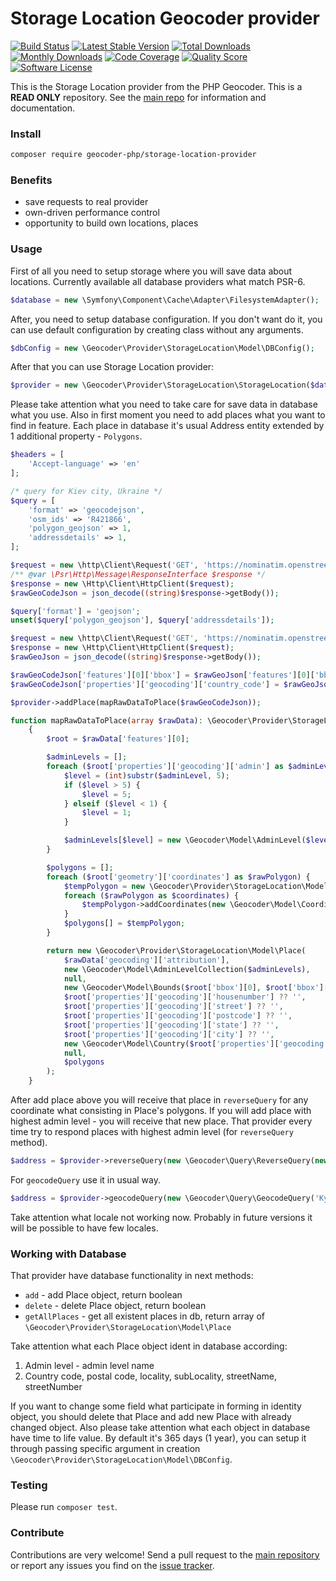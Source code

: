 # Storage Location Geocoder provider
[![Build Status](https://travis-ci.org/geocoder-php/storage-location-provider.svg?branch=master)](http://travis-ci.org/geocoder-php/storage-location-provider)
[![Latest Stable Version](https://poser.pugx.org/geocoder-php/storage-location-provider/v/stable)](https://packagist.org/packages/geocoder-php/storage-location-provider)
[![Total Downloads](https://poser.pugx.org/geocoder-php/storage-location-provider/downloads)](https://packagist.org/packages/geocoder-php/storage-location-provider)
[![Monthly Downloads](https://poser.pugx.org/geocoder-php/storage-location-provider/d/monthly.png)](https://packagist.org/packages/geocoder-php/storage-location-provider)
[![Code Coverage](https://img.shields.io/scrutinizer/coverage/g/geocoder-php/storage-location-provider.svg?style=flat-square)](https://scrutinizer-ci.com/g/geocoder-php/storage-location-provider)
[![Quality Score](https://img.shields.io/scrutinizer/g/geocoder-php/storage-location-provider.svg?style=flat-square)](https://scrutinizer-ci.com/g/geocoder-php/storage-location-provider)
[![Software License](https://img.shields.io/badge/license-MIT-brightgreen.svg?style=flat-square)](LICENSE)

This is the Storage Location provider from the PHP Geocoder. This is a **READ ONLY** repository. See the
[main repo](https://github.com/geocoder-php/Geocoder) for information and documentation.

### Install

```bash
composer require geocoder-php/storage-location-provider
```

### Benefits

* save requests to real provider
* own-driven performance control
* opportunity to build own locations, places

### Usage

First of all you need to setup storage where you will save data about locations. Currently available all database providers what match PSR-6.

```php
$database = new \Symfony\Component\Cache\Adapter\FilesystemAdapter();
```

After, you need to setup database configuration. If you don't want do it, you can use default configuration by creating class without any arguments.

```php
$dbConfig = new \Geocoder\Provider\StorageLocation\Model\DBConfig();
```

After that you can use Storage Location provider:

```php
$provider = new \Geocoder\Provider\StorageLocation\StorageLocation($database, $dbConfig);
```

Please take attention what you need to take care for save data in database what you use. Also in first moment you need to add places what you want to find in feature. Each place in database it's usual Address entity extended by 1 additional property - `Polygons`.

```php
$headers = [
    'Accept-language' => 'en'
];

/* query for Kiev city, Ukraine */
$query = [
    'format' => 'geocodejson',
    'osm_ids' => 'R421866',
    'polygon_geojson' => 1,
    'addressdetails' => 1,
];

$request = new \http\Client\Request('GET', 'https://nominatim.openstreetmap.org/lookup?' . http_build_query($query), $headers);
/** @var \Psr\Http\Message\ResponseInterface $response */
$response = new \Http\Client\HttpClient($request);
$rawGeoCodeJson = json_decode((string)$response->getBody());

$query['format'] = 'geojson';
unset($query['polygon_geojson'], $query['addressdetails']);

$request = new \http\Client\Request('GET', 'https://nominatim.openstreetmap.org/lookup?' . http_build_query($query), $headers);
$response = new \Http\Client\HttpClient($request);
$rawGeoJson = json_decode((string)$response->getBody());

$rawGeoCodeJson['features'][0]['bbox'] = $rawGeoJson['features'][0]['bbox'];
$rawGeoCodeJson['properties']['geocoding']['country_code'] = $rawGeoJson['features'][0]['properties']['address']['country_code'];

$provider->addPlace(mapRawDataToPlace($rawGeoCodeJson));

function mapRawDataToPlace(array $rawData): \Geocoder\Provider\StorageLocation\Model\Place
    {
        $root = $rawData['features'][0];

        $adminLevels = [];
        foreach ($root['properties']['geocoding']['admin'] as $adminLevel => $name) {
            $level = (int)substr($adminLevel, 5);
            if ($level > 5) {
                $level = 5;
            } elseif ($level < 1) {
                $level = 1;
            }

            $adminLevels[$level] = new \Geocoder\Model\AdminLevel($level, $name);
        }

        $polygons = [];
        foreach ($root['geometry']['coordinates'] as $rawPolygon) {
            $tempPolygon = new \Geocoder\Provider\StorageLocation\Model\Polygon();
            foreach ($rawPolygon as $coordinates) {
                $tempPolygon->addCoordinates(new \Geocoder\Model\Coordinates($coordinates[1], $coordinates[0]));
            }
            $polygons[] = $tempPolygon;
        }

        return new \Geocoder\Provider\StorageLocation\Model\Place(
            $rawData['geocoding']['attribution'],
            new \Geocoder\Model\AdminLevelCollection($adminLevels),
            null,
            new \Geocoder\Model\Bounds($root['bbox'][0], $root['bbox'][1], $root['bbox'][2], $root['bbox'][3]),
            $root['properties']['geocoding']['housenumber'] ?? '',
            $root['properties']['geocoding']['street'] ?? '',
            $root['properties']['geocoding']['postcode'] ?? '',
            $root['properties']['geocoding']['state'] ?? '',
            $root['properties']['geocoding']['city'] ?? '',
            new \Geocoder\Model\Country($root['properties']['geocoding']['country'], $root['properties']['geocoding']['country_code']),
            null,
            $polygons
        );
    }
```

After add place above you will receive that place in `reverseQuery` for any coordinate what consisting in Place's polygons. If you will add place with highest admin level - you will receive that new place. That provider every time try to respond places with highest admin level (for `reverseQuery` method).

```php
$address = $provider->reverseQuery(new \Geocoder\Query\ReverseQuery(new \Geocoder\Model\Coordinates(50.4422519, 30.5423135)));
```

For `geocodeQuery` use it in usual way.

```php
$address = $provider->geocodeQuery(new \Geocoder\Query\GeocodeQuery('Kyiv, Ukraine'));
```

Take attention what locale not working now. Probably in future versions it will be possible to have few locales.

### Working with Database

That provider have database functionality in next methods:
* `add` - add Place object, return boolean
* `delete` - delete Place object, return boolean
* `getAllPlaces` - get all existent places in db, return array of `\Geocoder\Provider\StorageLocation\Model\Place`

Take attention what each Place object ident in database according:
1. Admin level - admin level name
2. Country code, postal code, locality, subLocality, streetName, streetNumber

If you want to change some field what participate in forming in identity object, you should delete that Place and add new Place with already changed object. Also please take attention what each object in database have time to life value. By default it's 365 days (1 year), you can setup it through passing specific argument in creation `\Geocoder\Provider\StorageLocation\Model\DBConfig`.

### Testing

Please run `composer test`.

### Contribute

Contributions are very welcome! Send a pull request to the [main repository](https://github.com/geocoder-php/Geocoder) or
report any issues you find on the [issue tracker](https://github.com/geocoder-php/Geocoder/issues).
